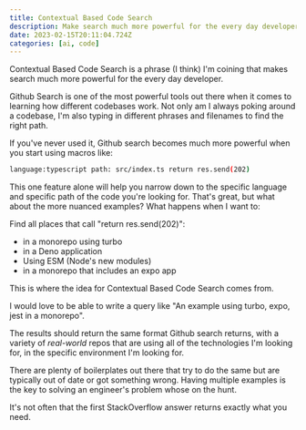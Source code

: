 ```yaml
---
title: Contextual Based Code Search
description: Make search much more powerful for the every day developer
date: 2023-02-15T20:11:04.724Z
categories: [ai, code]
---
```


Contextual Based Code Search is a phrase (I think) I'm coining that makes search much more powerful for the every day developer.

Github Search is one of the most powerful tools out there when it comes to learning how different codebases work. Not only am I always
poking around a codebase, I'm also typing in different phrases and filenames to find the right path.

If you've never used it, Github search becomes much more powerful when you start using macros like:

```sh
language:typescript path: src/index.ts return res.send(202)
```

This one feature alone will help you narrow down to the specific language and specific path of the code you're looking for. That's great, but what about
the more nuanced examples? What happens when I want to:

Find all places that call "return res.send(202)":

- in a monorepo using turbo
- in a Deno application
- Using ESM (Node's new modules)
- in a monorepo that includes an expo app

This is where the idea for Contextual Based Code Search comes from.

I would love to be able to write a query like "An example using turbo, expo, jest in a monorepo".

The results should return the same format Github search returns, with a variety of _real-world_ repos that are using all of the technologies I'm looking for, in the specific environment I'm looking for.

There are plenty of boilerplates out there that try to do the same but are typically out of date or got something wrong. Having multiple examples is
the key to solving an engineer's problem whose on the hunt.

It's not often that the first StackOverflow answer returns exactly what you need.
